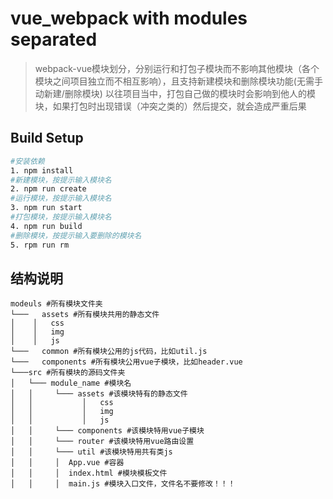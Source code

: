 # vue_webpack with modules separated

> webpack-vue模块划分，分别运行和打包子模块而不影响其他模块（各个模块之间项目独立而不相互影响），且支持新建模块和删除模块功能(无需手动新建/删除模块)
以往项目当中，打包自己做的模块时会影响到他人的模块，如果打包时出现错误（冲突之类的）然后提交，就会造成严重后果

## Build Setup

``` bash
#安装依赖
1. npm install
#新建模块，按提示输入模块名
2. npm run create
#运行模块，按提示输入模块名
3. npm run start
#打包模块，按提示输入模块名
4. npm run build
#删除模块，按提示输入要删除的模块名
5. rpm run rm
```

## 结构说明
````
modeuls #所有模块文件夹
└───   assets #所有模块共用的静态文件
│    │   css
│    │   img
│    │   js
└───   common #所有模块公用的js代码，比如util.js
└───   components #所有模块公用vue子模块，比如header.vue
└───src #所有模块的源码文件夹
│   └─── module_name #模块名
│   │     └─── assets #该模块特有的静态文件
│   │           │   css
│   │           │   img
│   │           │   js
│   │     └─── components #该模块特用vue子模块
│   │     └─── router #该模块特用vue路由设置
│   │     └─── util #该模块特用共有类js
│   │     │  App.vue #容器
│   │     │  index.html #模块模板文件
│   │     │  main.js #模块入口文件，文件名不要修改！！！
````


